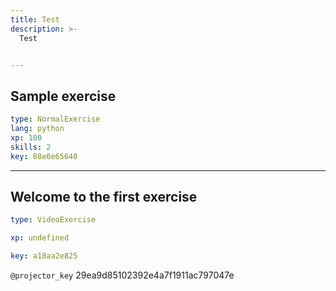 ```yaml
---
title: Test
description: >-
  Test


---
```

## Sample exercise

```yaml
type: NormalExercise
lang: python
xp: 100
skills: 2
key: 88e0e65640
```














---
## Welcome to the first exercise

```yaml
type: VideoExercise

xp: undefined

key: a18aa2e825
```

`@projector_key`
29ea9d85102392e4a7f1911ac797047e
